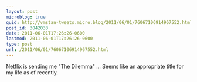 ```yaml
---
layout: post
microblog: true
guid: http://vmstan-tweets.micro.blog/2011/06/01/76067106914967552.html
post_id: 3042033
date: 2011-06-01T17:26:26-0600
lastmod: 2011-06-01T17:26:26-0600
type: post
url: /2011/06/01/76067106914967552.html
---
```

Netflix is sending me "The Dilemma" ... Seems like an appropriate title for my life as of recently.
